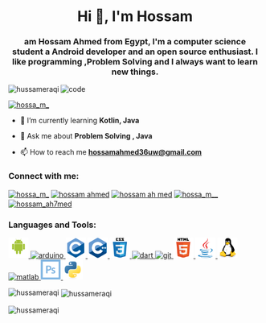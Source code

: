 <h1 align="center">Hi 👋, I'm Hossam</h1>
<h3 align="center">am Hossam Ahmed from Egypt, I'm a computer science student a Android developer and an open source enthusiast. I like programming ,Problem Solving and I always want to learn new things.</h3>
	<img align="right" alt="code" width="400" src="https://giphy.com/embed/MeJgB3yMMwIaHmKD4z">

<p align="left"> <img src="https://komarev.com/ghpvc/?username=hussameraqi&label=Profile%20views&color=0e75b6&style=flat" alt="hussameraqi" /> </p>

<p align="left"> <a href="https://twitter.com/hossa_m_" target="blank"><img src="https://img.shields.io/twitter/follow/hossa_m_?logo=twitter&style=for-the-badge" alt="hossa_m_" /></a> </p>

- 🌱 I’m currently learning **Kotlin, Java**

- 💬 Ask me about **Problem Solving , Java**

- 📫 How to reach me **hossamahmed36uw@gmail.com**

<h3 align="left">Connect with me:</h3>
<p align="left">
<a href="https://twitter.com/hossa_m_" target="blank"><img align="center" src="https://raw.githubusercontent.com/rahuldkjain/github-profile-readme-generator/master/src/images/icons/Social/twitter.svg" alt="hossa_m_" height="30" width="40" /></a>
<a href="https://linkedin.com/in/hossam ahmed" target="blank"><img align="center" src="https://raw.githubusercontent.com/rahuldkjain/github-profile-readme-generator/master/src/images/icons/Social/linked-in-alt.svg" alt="hossam ahmed" height="30" width="40" /></a>
<a href="https://fb.com/hossam ah med" target="blank"><img align="center" src="https://raw.githubusercontent.com/rahuldkjain/github-profile-readme-generator/master/src/images/icons/Social/facebook.svg" alt="hossam ah med" height="30" width="40" /></a>
<a href="https://instagram.com/hossa_m__" target="blank"><img align="center" src="https://raw.githubusercontent.com/rahuldkjain/github-profile-readme-generator/master/src/images/icons/Social/instagram.svg" alt="hossa_m__" height="30" width="40" /></a>
<a href="https://codeforces.com/profile/hossam_ah7med" target="blank"><img align="center" src="https://raw.githubusercontent.com/rahuldkjain/github-profile-readme-generator/master/src/images/icons/Social/codeforces.svg" alt="hossam_ah7med" height="30" width="40" /></a>
</p>

<h3 align="left">Languages and Tools:</h3>
<p align="left"> <a href="https://developer.android.com" target="_blank" rel="noreferrer"> <img src="https://raw.githubusercontent.com/devicons/devicon/master/icons/android/android-original-wordmark.svg" alt="android" width="40" height="40"/> </a> <a href="https://www.arduino.cc/" target="_blank" rel="noreferrer"> <img src="https://cdn.worldvectorlogo.com/logos/arduino-1.svg" alt="arduino" width="40" height="40"/> </a> <a href="https://www.cprogramming.com/" target="_blank" rel="noreferrer"> <img src="https://raw.githubusercontent.com/devicons/devicon/master/icons/c/c-original.svg" alt="c" width="40" height="40"/> </a> <a href="https://www.w3schools.com/cpp/" target="_blank" rel="noreferrer"> <img src="https://raw.githubusercontent.com/devicons/devicon/master/icons/cplusplus/cplusplus-original.svg" alt="cplusplus" width="40" height="40"/> </a> <a href="https://www.w3schools.com/css/" target="_blank" rel="noreferrer"> <img src="https://raw.githubusercontent.com/devicons/devicon/master/icons/css3/css3-original-wordmark.svg" alt="css3" width="40" height="40"/> </a> <a href="https://dart.dev" target="_blank" rel="noreferrer"> <img src="https://www.vectorlogo.zone/logos/dartlang/dartlang-icon.svg" alt="dart" width="40" height="40"/> </a> <a href="https://git-scm.com/" target="_blank" rel="noreferrer"> <img src="https://www.vectorlogo.zone/logos/git-scm/git-scm-icon.svg" alt="git" width="40" height="40"/> </a> <a href="https://www.w3.org/html/" target="_blank" rel="noreferrer"> <img src="https://raw.githubusercontent.com/devicons/devicon/master/icons/html5/html5-original-wordmark.svg" alt="html5" width="40" height="40"/> </a> <a href="https://www.java.com" target="_blank" rel="noreferrer"> <img src="https://raw.githubusercontent.com/devicons/devicon/master/icons/java/java-original.svg" alt="java" width="40" height="40"/> </a> <a href="https://www.linux.org/" target="_blank" rel="noreferrer"> <img src="https://raw.githubusercontent.com/devicons/devicon/master/icons/linux/linux-original.svg" alt="linux" width="40" height="40"/> </a> <a href="https://www.mathworks.com/" target="_blank" rel="noreferrer"> <img src="https://upload.wikimedia.org/wikipedia/commons/2/21/Matlab_Logo.png" alt="matlab" width="40" height="40"/> </a> <a href="https://www.photoshop.com/en" target="_blank" rel="noreferrer"> <img src="https://raw.githubusercontent.com/devicons/devicon/master/icons/photoshop/photoshop-line.svg" alt="photoshop" width="40" height="40"/> </a> <a href="https://www.python.org" target="_blank" rel="noreferrer"> <img src="https://raw.githubusercontent.com/devicons/devicon/master/icons/python/python-original.svg" alt="python" width="40" height="40"/> </a> </p>

<p><img align="left" src="https://github-readme-stats.vercel.app/api/top-langs?username=hussameraqi&show_icons=true&locale=en&layout=compact" alt="hussameraqi" /></p>

<p>&nbsp;<img align="center" src="https://github-readme-stats.vercel.app/api?username=hussameraqi&show_icons=true&locale=en" alt="hussameraqi" /></p>

<p><img align="center" src="https://github-readme-streak-stats.herokuapp.com/?user=hussameraqi&" alt="hussameraqi" /></p>
